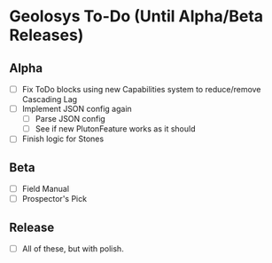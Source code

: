 # Geolosys To-Do (Until Alpha/Beta Releases)

## Alpha

- [ ] Fix ToDo blocks using new Capabilities system to reduce/remove Cascading Lag
- [ ] Implement JSON config again
  - [ ] Parse JSON config
  - [ ] See if new PlutonFeature works as it should
- [ ] Finish logic for Stones

## Beta

- [ ] Field Manual 
- [ ] Prospector's Pick

## Release

- [ ] All of these, but with polish.